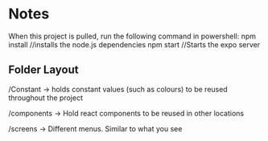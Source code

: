 # Notes 

When this project is pulled, run the following command in powershell: 
npm install //installs the node.js dependencies 
npm start   //Starts the expo server

## Folder Layout
/Constant 
-> holds constant values (such as colours) to be reused throughout the project 

/components 
-> Hold react components to be reused in other locations 

/screens 
-> Different menus. Similar to what you see 